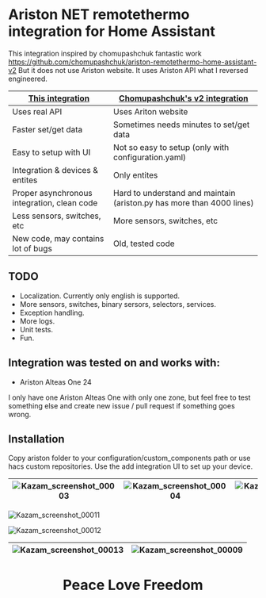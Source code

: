 # Ariston NET remotethermo integration for Home Assistant
This integration inspired by chomupashchuk fantastic work https://github.com/chomupashchuk/ariston-remotethermo-home-assistant-v2
But it does not use Ariston website. It uses Ariston API what I reversed engineered.


| [This integration](https://github.com/fustom/ariston-remotethermo-home-assistant-v3)  | [Chomupashchuk's v2 integration](https://github.com/chomupashchuk/ariston-remotethermo-home-assistant-v2) |
| ------------- | ------------- |
| Uses real API  | Uses Ariton website  |
| Faster set/get data  | Sometimes needs minutes to set/get data |
| Easy to setup with UI | Not so easy to setup (only with configuration.yaml) |
| Integration & devices & entites | Only entites |
| Proper asynchronous integration, clean code | Hard to understand and maintain (ariston.py has more than 4000 lines) |
| Less sensors, switches, etc |  More sensors, switches, etc |
| New code, may contains lot of bugs | Old, tested code |

## TODO
- Localization. Currently only english is supported.
- More sensors, switches, binary sersors, selectors, services.
- Exception handling.
- More logs.
- Unit tests.
- Fun.

## Integration was tested on and works with:
- Ariston Alteas One 24

I only have one Ariston Alteas One with only one zone, but feel free to test something else and create new issue / pull request if something goes wrong.

## Installation
Copy ariston folder to your configuration/custom_components path or use hacs custom repositories.
Use the add integration UI to set up your device.

| ![Kazam_screenshot_00003](https://user-images.githubusercontent.com/6751243/146653448-ff7b6f9d-cbf1-4555-9a75-61bf68bc9d3e.png) | ![Kazam_screenshot_00004](https://user-images.githubusercontent.com/6751243/146653484-52e39d78-7c6f-44ae-888d-acf246147290.png) | ![Kazam_screenshot_00010](https://user-images.githubusercontent.com/6751243/147890590-6c4ebf38-16d9-421f-9b81-8f43298ec62f.png) |
:-------------------------:|:-------------------------:|:-------------------------:

![Kazam_screenshot_00011](https://user-images.githubusercontent.com/6751243/147890611-54ae2d28-bf5a-45f8-ba92-e7a00a22615c.png)

![Kazam_screenshot_00012](https://user-images.githubusercontent.com/6751243/147989103-cdac510f-e6f6-461f-a88e-b8ff0204c34f.png)

| ![Kazam_screenshot_00013](https://user-images.githubusercontent.com/6751243/148247717-5211c01c-561f-4a4e-b4b5-47a680e04a68.png) | ![Kazam_screenshot_00009](https://user-images.githubusercontent.com/6751243/146657797-ed14b741-595a-48a6-9126-1acca3beb69f.png) |
:-------------------------:|:-------------------------:

<h1 align="center">Peace Love Freedom</h1>
